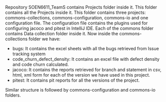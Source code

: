 Repository SOEN6611_TeamS contains Projects folder inside it. This folder contains all the Projects inside it.
This folder contains three projects: commons-collections, commons-configuration, commons-io and one configuration file.
The configuration file contains the plugins used for configuring jacoco and pitest in IntelliJ IDE.
Each of the commons folder contains Data collection folder inside it.
Now inside the commons-collections folder we have:
- bugs: It contains the excel sheets with all the bugs retrieved from Issue tracking system
- code_churn_defect_density: It contains an excel file with defect density and code churn calculated.
- jacoco: It contains the reports retrieved for branch and statement in csv, html, xml form for each of the version we have used in this project.
- pitest: It contains pit reports for all the versions of the project.

Similar structure is followed by commons-configuration and commons-io folders.
